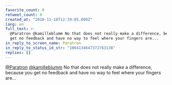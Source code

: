 ```yaml
---
favorite_count: 0
retweet_count: 0
created_at: "2018-11-18T12:39:05.000Z"
lang: en
full_text: >-
  @Paratron @kamilleblumm No that does not really make a difference, because you
  get no feedback and have no way to feel where your fingers are...
in_reply_to_screen_name: Paratron
in_reply_to_status_id_str: "1064134647372763138"
replies: []
---
```


[@Paratron](https://twitter.com/Paratron)
[@kamilleblumm](https://twitter.com/kamilleblumm) No that does not really make a
difference, because you get no feedback and have no way to feel where your
fingers are...
